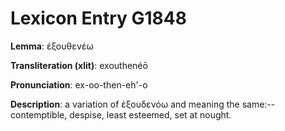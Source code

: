 # Lexicon Entry G1848

**Lemma**: ἐξουθενέω

**Transliteration (xlit)**: exouthenéō

**Pronunciation**: ex-oo-then-eh'-o

**Description**:
a variation of ἐξουδενόω and meaning the same:--contemptible, despise, least esteemed, set at nought.
